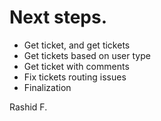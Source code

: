 # Next steps.

- Get ticket, and get tickets
- Get tickets based on user type
- Get ticket with comments
- Fix tickets routing issues
- Finalization

Rashid F.
